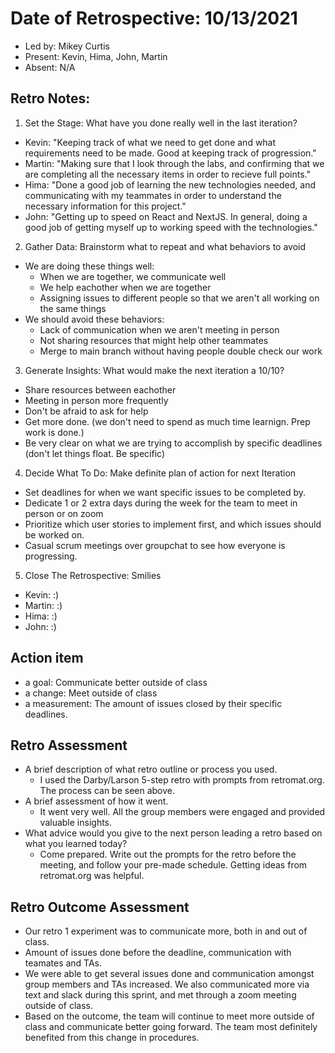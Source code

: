 # Date of Retrospective: 10/13/2021

-   Led by: Mikey Curtis
-   Present: Kevin, Hima, John, Martin
-   Absent: N/A

## Retro Notes:

1. Set the Stage: What have you done really well in the last iteration?

-   Kevin: "Keeping track of what we need to get done and what requirements need to be made. Good at keeping track of progression."
-   Martin: "Making sure that I look through the labs, and confirming that we are completing all the necessary items in order to recieve full points."
-   Hima: "Done a good job of learning the new technologies needed, and communicating with my teammates in order to understand the necessary information for this project."
-   John: "Getting up to speed on React and NextJS. In general, doing a good job of getting myself up to working speed with the technologies."

2. Gather Data: Brainstorm what to repeat and what behaviors to avoid

-   We are doing these things well:
    -   When we are together, we communicate well
    -   We help eachother when we are together
    -   Assigning issues to different people so that we aren't all working on the same things
-   We should avoid these behaviors:
    -   Lack of communication when we aren't meeting in person
    -   Not sharing resources that might help other teammates
    -   Merge to main branch without having people double check our work

3. Generate Insights: What would make the next iteration a 10/10?

-   Share resources between eachother
-   Meeting in person more frequently
-   Don't be afraid to ask for help
-   Get more done. (we don't need to spend as much time learnign. Prep work is done.)
-   Be very clear on what we are trying to accomplish by specific deadlines (don't let things float. Be specific)

4. Decide What To Do: Make definite plan of action for next Iteration

-   Set deadlines for when we want specific issues to be completed by.
-   Dedicate 1 or 2 extra days during the week for the team to meet in person or on zoom
-   Prioritize which user stories to implement first, and which issues should be worked on.
-   Casual scrum meetings over groupchat to see how everyone is progressing.

5. Close The Retrospective: Smilies

-   Kevin: :)
-   Martin: :)
-   Hima: :)
-   John: :)

## Action item

-   a goal: Communicate better outside of class
-   a change: Meet outside of class
-   a measurement: The amount of issues closed by their specific deadlines.

## Retro Assessment

-   A brief description of what retro outline or process you used.
    -   I used the Darby/Larson 5-step retro with prompts from retromat.org. The process can be seen above.
-   A brief assessment of how it went.
    -   It went very well. All the group members were engaged and provided valuable insights.
-   What advice would you give to the next person leading a retro based on what you learned today?
    -   Come prepared. Write out the prompts for the retro before the meeting, and follow your pre-made schedule. Getting ideas from retromat.org was helpful.

## Retro Outcome Assessment
* Our retro 1 experiment was to communicate more, both in and out of class.
* Amount of issues done before the deadline, communication with teamates and TAs.
* We were able to get several issues done and communication amongst group members and TAs increased. We also communicated more via text and slack during this sprint, and met through a zoom meeting outside of class.
* Based on the outcome, the team will continue to meet more outside of class and communicate better going forward. The team most definitely benefited from this change in procedures.
